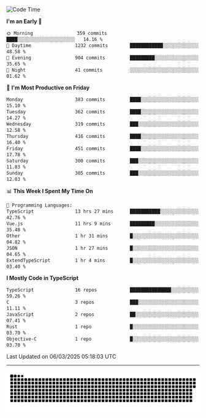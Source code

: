 <!--
<picture>
  <source
    srcset="https://github-readme-stats.vercel.app/api?username=kevinxft&show_icons=true&theme=dark"
    media="(prefers-color-scheme: dark)"
  />
  <source
    srcset="https://github-readme-stats.vercel.app/api?username=kevinxft&show_icons=true"
    media="(prefers-color-scheme: light), (prefers-color-scheme: no-preference)"
  />
  <img src="https://github-readme-stats.vercel.app/api?username=kevinxft&show_icons=true" />
</picture>
-->

<!--START_SECTION:waka-->
![Code Time](http://img.shields.io/badge/Code%20Time-3%2C187%20hrs%2011%20mins-blue)

**I'm an Early 🐤** 

```text
🌞 Morning                359 commits         ████░░░░░░░░░░░░░░░░░░░░░   14.16 % 
🌆 Daytime                1232 commits        ████████████░░░░░░░░░░░░░   48.58 % 
🌃 Evening                904 commits         █████████░░░░░░░░░░░░░░░░   35.65 % 
🌙 Night                  41 commits          ░░░░░░░░░░░░░░░░░░░░░░░░░   01.62 % 
```
📅 **I'm Most Productive on Friday** 

```text
Monday                   383 commits         ████░░░░░░░░░░░░░░░░░░░░░   15.10 % 
Tuesday                  362 commits         ████░░░░░░░░░░░░░░░░░░░░░   14.27 % 
Wednesday                319 commits         ███░░░░░░░░░░░░░░░░░░░░░░   12.58 % 
Thursday                 416 commits         ████░░░░░░░░░░░░░░░░░░░░░   16.40 % 
Friday                   451 commits         ████░░░░░░░░░░░░░░░░░░░░░   17.78 % 
Saturday                 300 commits         ███░░░░░░░░░░░░░░░░░░░░░░   11.83 % 
Sunday                   305 commits         ███░░░░░░░░░░░░░░░░░░░░░░   12.03 % 
```


📊 **This Week I Spent My Time On** 

```text
💬 Programming Languages: 
TypeScript               13 hrs 27 mins      ███████████░░░░░░░░░░░░░░   42.76 % 
Vue.js                   11 hrs 9 mins       █████████░░░░░░░░░░░░░░░░   35.48 % 
Other                    1 hr 31 mins        █░░░░░░░░░░░░░░░░░░░░░░░░   04.82 % 
JSON                     1 hr 27 mins        █░░░░░░░░░░░░░░░░░░░░░░░░   04.65 % 
ExtendTypeScript         1 hr 4 mins         █░░░░░░░░░░░░░░░░░░░░░░░░   03.40 % 
```

**I Mostly Code in TypeScript** 

```text
TypeScript               16 repos            ███████████████░░░░░░░░░░   59.26 % 
C                        3 repos             ███░░░░░░░░░░░░░░░░░░░░░░   11.11 % 
JavaScript               2 repos             ██░░░░░░░░░░░░░░░░░░░░░░░   07.41 % 
Rust                     1 repo              █░░░░░░░░░░░░░░░░░░░░░░░░   03.70 % 
Objective-C              1 repo              █░░░░░░░░░░░░░░░░░░░░░░░░   03.70 % 
```




 Last Updated on 06/03/2025 05:18:03 UTC
<!--END_SECTION:waka-->

---

<picture>
  <source media="(prefers-color-scheme: dark)" srcset="https://raw.githubusercontent.com/kevinxft/kevinxft/output/github-contribution-grid-snake-dark.svg">
  <source media="(prefers-color-scheme: light)" srcset="https://raw.githubusercontent.com/kevinxft/kevinxft/output/github-contribution-grid-snake.svg">
  <img alt="github contribution grid snake animation" src="https://raw.githubusercontent.com/kevinxft/kevinxft/output/github-contribution-grid-snake.svg">
</picture>